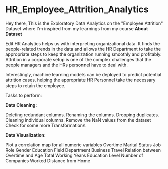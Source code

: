 # HR_Employee_Attrition_Analytics
Hey there, This is the Exploratory Data Analytics on the "Employee Attrition" Dataset where I'm inspired from my learnings from my course
**About Dataset**

Edit
HR Analytics helps us with interpreting organizational data. It finds the people-related trends in the data and allows the HR Department to take the appropriate steps to keep the organization running smoothly and profitably. Attrition in a corporate setup is one of the complex challenges that the people managers and the HRs personnel have to deal with.

Interestingly, machine learning models can be deployed to predict potential attrition cases, helping the appropriate HR Personnel take the necessary steps to retain the employee.

Tasks to perform:

**Data Cleaning:**

Deleting redundant columns.
Renaming the columns.
Dropping duplicates.
Cleaning individual columns.
Remove the NaN values from the dataset
Check for some more Transformations

**Data Visualization:**

Plot a correlation map for all numeric variables
Overtime
Marital Status
Job Role
Gender
Education Field
Department
Business Travel
Relation between Overtime and Age
Total Working Years
Education Level
Number of Companies Worked
Distance from Home
